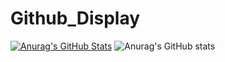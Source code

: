 # Github_Display

[![Anurag's GitHub Stats](https://github-readme-stats.vercel.app/api?username=shpark0308)](https://github.com/anuraghazra/github-readme-stats)
![Anurag's GitHub stats](https://github-readme-stats.vercel.app/api?username=shpark0308&hide=contribs,prs)
